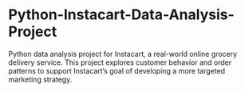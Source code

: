 # Python-Instacart-Data-Analysis-Project
Python data analysis project for Instacart, a real-world online grocery delivery service. This project explores customer behavior and order patterns to support Instacart’s goal of developing a more targeted marketing strategy.
